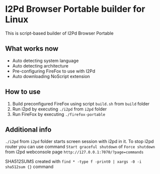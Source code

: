 I2Pd Browser Portable builder for Linux
=====
This is script-based builder of I2Pd Browser Portable

What works now
-----
* Auto detecting system language
* Auto detecting architecture
* Pre-configuring FireFox to use with I2Pd
* Auto downloading NoScript extension

How to use
-----
1. Build preconfigured FireFox using script `build.sh` from `build` folder
2. Run i2pd by executing `./i2pd` from `i2pd` folder
3. Run FireFox by executing `./firefox-portable`

Additional info
-----
`./i2pd` from `i2pd` folder starts screen session with i2pd in it.
To stop i2pd router you can use command `Start graceful shutdown` of `Force shutdown`
from i2pd webconsole page `http://127.0.0.1:7070/?page=commands`

SHA512SUMS created with `find * -type f -print0 | xargs -0 -i sha512sum {}` command
